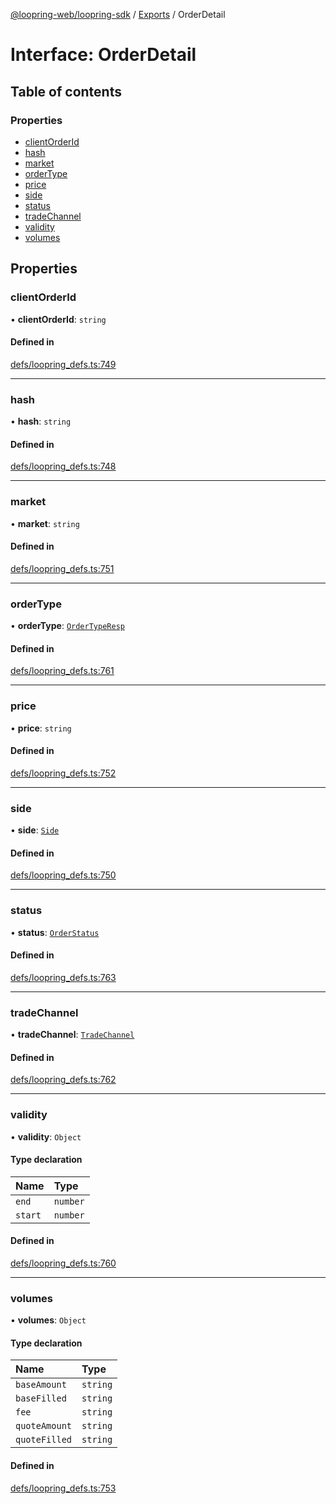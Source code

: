 [@loopring-web/loopring-sdk](../README.md) / [Exports](../modules.md) / OrderDetail

# Interface: OrderDetail

## Table of contents

### Properties

- [clientOrderId](OrderDetail.md#clientorderid)
- [hash](OrderDetail.md#hash)
- [market](OrderDetail.md#market)
- [orderType](OrderDetail.md#ordertype)
- [price](OrderDetail.md#price)
- [side](OrderDetail.md#side)
- [status](OrderDetail.md#status)
- [tradeChannel](OrderDetail.md#tradechannel)
- [validity](OrderDetail.md#validity)
- [volumes](OrderDetail.md#volumes)

## Properties

### clientOrderId

• **clientOrderId**: `string`

#### Defined in

[defs/loopring_defs.ts:749](https://github.com/Loopring/loopring_sdk/blob/cd42b57/src/defs/loopring_defs.ts#L749)

___

### hash

• **hash**: `string`

#### Defined in

[defs/loopring_defs.ts:748](https://github.com/Loopring/loopring_sdk/blob/cd42b57/src/defs/loopring_defs.ts#L748)

___

### market

• **market**: `string`

#### Defined in

[defs/loopring_defs.ts:751](https://github.com/Loopring/loopring_sdk/blob/cd42b57/src/defs/loopring_defs.ts#L751)

___

### orderType

• **orderType**: [`OrderTypeResp`](../enums/OrderTypeResp.md)

#### Defined in

[defs/loopring_defs.ts:761](https://github.com/Loopring/loopring_sdk/blob/cd42b57/src/defs/loopring_defs.ts#L761)

___

### price

• **price**: `string`

#### Defined in

[defs/loopring_defs.ts:752](https://github.com/Loopring/loopring_sdk/blob/cd42b57/src/defs/loopring_defs.ts#L752)

___

### side

• **side**: [`Side`](../enums/Side.md)

#### Defined in

[defs/loopring_defs.ts:750](https://github.com/Loopring/loopring_sdk/blob/cd42b57/src/defs/loopring_defs.ts#L750)

___

### status

• **status**: [`OrderStatus`](../enums/OrderStatus.md)

#### Defined in

[defs/loopring_defs.ts:763](https://github.com/Loopring/loopring_sdk/blob/cd42b57/src/defs/loopring_defs.ts#L763)

___

### tradeChannel

• **tradeChannel**: [`TradeChannel`](../enums/TradeChannel.md)

#### Defined in

[defs/loopring_defs.ts:762](https://github.com/Loopring/loopring_sdk/blob/cd42b57/src/defs/loopring_defs.ts#L762)

___

### validity

• **validity**: `Object`

#### Type declaration

| Name | Type |
| :------ | :------ |
| `end` | `number` |
| `start` | `number` |

#### Defined in

[defs/loopring_defs.ts:760](https://github.com/Loopring/loopring_sdk/blob/cd42b57/src/defs/loopring_defs.ts#L760)

___

### volumes

• **volumes**: `Object`

#### Type declaration

| Name | Type |
| :------ | :------ |
| `baseAmount` | `string` |
| `baseFilled` | `string` |
| `fee` | `string` |
| `quoteAmount` | `string` |
| `quoteFilled` | `string` |

#### Defined in

[defs/loopring_defs.ts:753](https://github.com/Loopring/loopring_sdk/blob/cd42b57/src/defs/loopring_defs.ts#L753)
